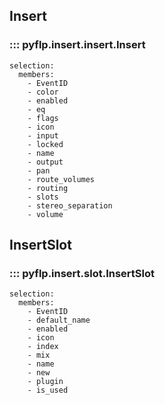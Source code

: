 ## Insert

### ::: pyflp.insert.insert.Insert
    selection:
      members:
        - EventID
        - color
        - enabled
        - eq
        - flags
        - icon
        - input
        - locked
        - name
        - output
        - pan
        - route_volumes
        - routing
        - slots
        - stereo_separation
        - volume

## InsertSlot

### ::: pyflp.insert.slot.InsertSlot
    selection:
      members:
        - EventID
        - default_name
        - enabled
        - icon
        - index
        - mix
        - name
        - new
        - plugin
        - is_used
